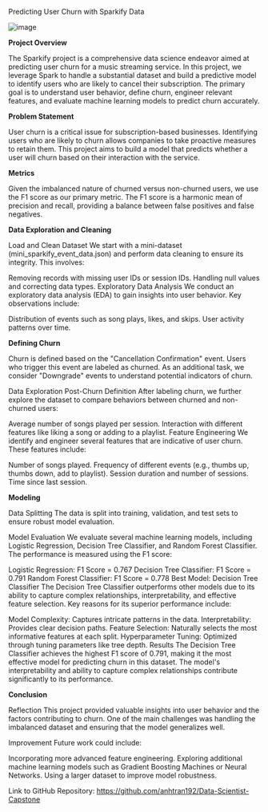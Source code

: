 Predicting User Churn with Sparkify Data

![image](https://github.com/anhtran192/Data-Scientist-Capstone/assets/147739264/1aa3b742-46f8-4349-87fe-81491d999848)

**Project Overview**

The Sparkify project is a comprehensive data science endeavor aimed at predicting user churn for a music streaming service. In this project, we leverage Spark to handle a substantial dataset and build a predictive model to identify users who are likely to cancel their subscription. The primary goal is to understand user behavior, define churn, engineer relevant features, and evaluate machine learning models to predict churn accurately.

**Problem Statement**

User churn is a critical issue for subscription-based businesses. Identifying users who are likely to churn allows companies to take proactive measures to retain them. This project aims to build a model that predicts whether a user will churn based on their interaction with the service.

**Metrics**

Given the imbalanced nature of churned versus non-churned users, we use the F1 score as our primary metric. The F1 score is a harmonic mean of precision and recall, providing a balance between false positives and false negatives.

**Data Exploration and Cleaning**

Load and Clean Dataset
We start with a mini-dataset (mini_sparkify_event_data.json) and perform data cleaning to ensure its integrity. This involves:

Removing records with missing user IDs or session IDs.
Handling null values and correcting data types.
Exploratory Data Analysis
We conduct an exploratory data analysis (EDA) to gain insights into user behavior. Key observations include:

Distribution of events such as song plays, likes, and skips.
User activity patterns over time.

**Defining Churn**

Churn is defined based on the "Cancellation Confirmation" event. Users who trigger this event are labeled as churned. As an additional task, we consider "Downgrade" events to understand potential indicators of churn.

Data Exploration Post-Churn Definition
After labeling churn, we further explore the dataset to compare behaviors between churned and non-churned users:

Average number of songs played per session.
Interaction with different features like liking a song or adding to a playlist.
Feature Engineering
We identify and engineer several features that are indicative of user churn. These features include:

Number of songs played.
Frequency of different events (e.g., thumbs up, thumbs down, add to playlist).
Session duration and number of sessions.
Time since last session.

**Modeling**

Data Splitting
The data is split into training, validation, and test sets to ensure robust model evaluation.

Model Evaluation
We evaluate several machine learning models, including Logistic Regression, Decision Tree Classifier, and Random Forest Classifier. The performance is measured using the F1 score:

Logistic Regression: F1 Score = 0.767
Decision Tree Classifier: F1 Score = 0.791
Random Forest Classifier: F1 Score = 0.778
Best Model: Decision Tree Classifier
The Decision Tree Classifier outperforms other models due to its ability to capture complex relationships, interpretability, and effective feature selection. Key reasons for its superior performance include:

Model Complexity: Captures intricate patterns in the data.
Interpretability: Provides clear decision paths.
Feature Selection: Naturally selects the most informative features at each split.
Hyperparameter Tuning: Optimized through tuning parameters like tree depth.
Results
The Decision Tree Classifier achieves the highest F1 score of 0.791, making it the most effective model for predicting churn in this dataset. The model's interpretability and ability to capture complex relationships contribute significantly to its performance.

**Conclusion**

Reflection
This project provided valuable insights into user behavior and the factors contributing to churn. One of the main challenges was handling the imbalanced dataset and ensuring that the model generalizes well.

Improvement 
Future work could include:

Incorporating more advanced feature engineering.
Exploring additional machine learning models such as Gradient Boosting Machines or Neural Networks.
Using a larger dataset to improve model robustness.

Link to GitHub Repository: https://github.com/anhtran192/Data-Scientist-Capstone
